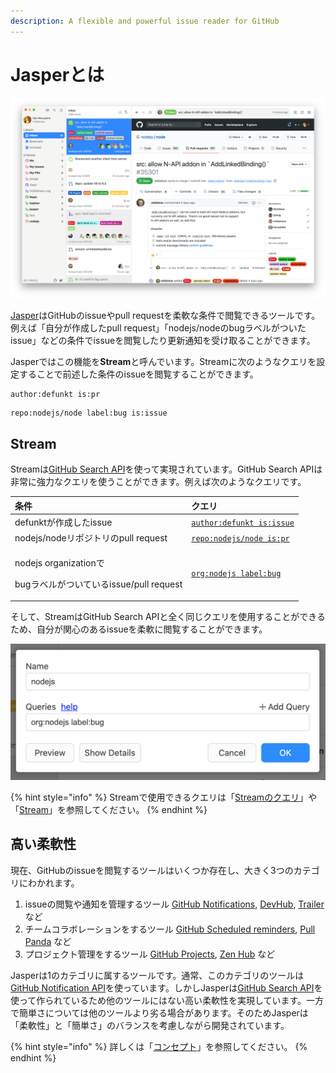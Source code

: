 ```yaml
---
description: A flexible and powerful issue reader for GitHub
---
```


# Jasperとは

![](.gitbook/assets/01_top.png)

[Jasper](https://jasperapp.io/)はGitHubのissueやpull requestを柔軟な条件で閲覧できるツールです。例えば「自分が作成したpull request」「nodejs/nodeのbugラベルがついたissue」などの条件でissueを閲覧したり更新通知を受け取ることができます。

Jasperではこの機能を**Stream**と呼んでいます。Streamに次のようなクエリを設定することで前述した条件のissueを閲覧することができます。

```text
author:defunkt is:pr
```

```text
repo:nodejs/node label:bug is:issue
```

## Stream <a id="stream"></a>

Streamは[GitHub Search API](https://docs.github.com/en/rest/reference/search)を使って実現されています。GitHub Search APIは非常に強力なクエリを使うことができます。例えば次のようなクエリです。

<table>
  <thead>
    <tr>
      <th style="text-align:left">&#x6761;&#x4EF6;</th>
      <th style="text-align:left">&#x30AF;&#x30A8;&#x30EA;</th>
    </tr>
  </thead>
  <tbody>
    <tr>
      <td style="text-align:left">defunkt&#x304C;&#x4F5C;&#x6210;&#x3057;&#x305F;issue</td>
      <td style="text-align:left"><a href="https://github.com/search?q=author%3Adefunkt+is%3Aissue"><code>author:defunkt is:issue</code></a>
      </td>
    </tr>
    <tr>
      <td style="text-align:left">nodejs/node&#x30EA;&#x30DD;&#x30B8;&#x30C8;&#x30EA;&#x306E;pull request</td>
      <td
      style="text-align:left"><a href="https://github.com/search?q=repo%3Anodejs%2Fnode+is%3Apr"><code>repo:nodejs/node is:pr</code></a>
        </td>
    </tr>
    <tr>
      <td style="text-align:left">
        <p>nodejs organization&#x3067;</p>
        <p>bug&#x30E9;&#x30D9;&#x30EB;&#x304C;&#x3064;&#x3044;&#x3066;&#x3044;&#x308B;issue/pull
          request</p>
      </td>
      <td style="text-align:left"><a href="https://github.com/search?q=org%3Anodejs+label%3Abug"><code>org:nodejs label:bug</code></a>
      </td>
    </tr>
  </tbody>
</table>

そして、StreamはGitHub Search APIと全く同じクエリを使用することができるため、自分が関心のあるissueを柔軟に閲覧することができます。

![](.gitbook/assets/01_stream.png)

{% hint style="info" %}
Streamで使用できるクエリは「[Streamのクエリ](usecase/query.md)」や「[Stream](reference/stream.md)」を参照してください。
{% endhint %}

## 高い柔軟性 <a id="flexible"></a>

現在、GitHubのissueを閲覧するツールはいくつか存在し、大きく3つのカテゴリにわかれます。

1. issueの閲覧や通知を管理するツール [GitHub Notifications](https://github.com/notifications), [DevHub](https://devhubapp.com/), [Trailer](http://ptsochantaris.github.io/trailer/) など
2. チームコラボレーションをするツール [GitHub Scheduled reminders](https://docs.github.com/en/github/setting-up-and-managing-organizations-and-teams/managing-scheduled-reminders-for-your-team), [Pull Panda](https://pullpanda.com/) など
3. プロジェクト管理をするツール [GitHub Projects](https://docs.github.com/en/github/managing-your-work-on-github/managing-project-boards), [Zen Hub](https://www.zenhub.com/) など

Jasperは1のカテゴリに属するツールです。通常、このカテゴリのツールは[GitHub Notification API](https://docs.github.com/en/rest/reference/activity#notifications)を使っています。しかしJasperは[GitHub Search API](https://docs.github.com/en/rest/reference/search)を使って作られているため他のツールにはない高い柔軟性を実現しています。一方で簡単さについては他のツールより劣る場合があります。そのためJasperは「柔軟性」と「簡単さ」のバランスを考慮しながら開発されています。

{% hint style="info" %}
詳しくは「[コンセプト](faq.md#concept)」を参照してください。
{% endhint %}

